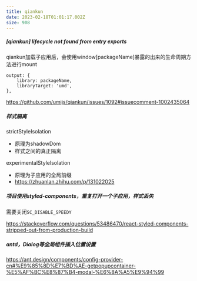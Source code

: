 ```yaml
---
title: qiankun
date: 2023-02-18T01:01:17.002Z
size: 908
---
```

##### [qiankun] lifecycle not found from entry exports

qiankun加载子应用后，会使用window[packageName]暴露的出来的生命周期方法进行mount

```
output: {
    library: packageName,
    libraryTarget: 'umd',
},
```

https://github.com/umijs/qiankun/issues/1092#issuecomment-1002435064

##### 样式隔离

strictStyleIsolation

- 原理为shadowDom
- 样式之间的真正隔离

experimentalStyleIsolation

- 原理为子应用的全局前缀
- https://zhuanlan.zhihu.com/p/131022025

##### 项目使用styled-components，重复打开一个子应用，样式丢失

需要关闭`SC_DISABLE_SPEEDY`

https://stackoverflow.com/questions/53486470/react-styled-components-stripped-out-from-production-build

##### antd，Dialog等全局组件插入位置设置

https://ant.design/components/config-provider-cn#%E9%85%8D%E7%BD%AE-getpopupcontainer-%E5%AF%BC%E8%87%B4-modal-%E6%8A%A5%E9%94%99

